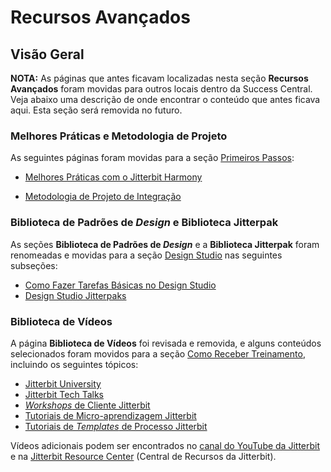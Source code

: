 # Recursos Avançados

[//]: # (This is a translation of Version 24, published on June 17, 2022.)

## Visão Geral

<div class="confluence-information-macro confluence-information-macro-information conf-macro output-block" data-hasbody="true" data-macro-name="info">

<span class="aui-icon aui-icon-small aui-iconfont-info confluence-information-macro-icon"> </span>

<div class="confluence-information-macro-body">

<strong>NOTA:</strong> As páginas que antes ficavam localizadas nesta seção <strong>Recursos Avançados</strong> foram movidas para outros locais dentro da Success Central. Veja abaixo uma descrição de onde encontrar o conteúdo que antes ficava aqui. Esta seção será removida no futuro.

</div>

</div>

### Melhores Práticas e Metodologia de Projeto

As seguintes páginas foram movidas para a seção [Primeiros Passos](https://success.jitterbit.com/display/DOC/Getting+Started?showLanguage=pt_BR):

-   [Melhores Práticas com o Jitterbit Harmony](https://success.jitterbit.com/display/DOC/Jitterbit+Harmony+Best+Practices?showLanguage=pt_BR)

-   [Metodologia de Projeto de Integração](https://success.jitterbit.com/display/DOC/Integration+Project+Methodology?showLanguage=pt_BR)

### Biblioteca de Padrões de *Design* e Biblioteca Jitterpak

As seções **Biblioteca de Padrões de *Design*** e a **Biblioteca Jitterpak** foram renomeadas e movidas para a seção [Design Studio](https://success.jitterbit.com/display/DOC/Design+Studio?showLanguage=pt_BR) nas seguintes subseções:

-   [Como Fazer Tarefas Básicas no Design Studio](https://success.jitterbit.com/display/DOC/Design+Studio?showLanguage=pt_BR)
-   [Design Studio Jitterpaks](https://success.jitterbit.com/display/DOC/Design+Studio+Jitterpaks?showLanguage=pt_BR)

### Biblioteca de Vídeos

A página **Biblioteca de Vídeos** foi revisada e removida, e alguns conteúdos selecionados foram movidos para a seção [Como Receber Treinamento](https://success.jitterbit.com/display/DOC/Getting+Training?showLanguage=pt_BR), incluindo os seguintes tópicos:

-   [Jitterbit University](https://success.jitterbit.com/display/DOC/Jitterbit+University?showLanguage=pt_BR)
-   [Jitterbit Tech Talks](https://success.jitterbit.com/display/DOC/Jitterbit+Tech+Talks?showLanguage=pt_BR)
-   [*Workshops* de Cliente Jitterbit](https://success.jitterbit.com/display/DOC/Jitterbit+Customer+Workshops?showLanguage=pt_BR)
-   [Tutoriais de Micro-aprendizagem Jitterbit](https://success.jitterbit.com/display/DOC/Jitterbit+Microlearning+Tutorials?showLanguage=pt_BR)
-   [Tutoriais de *Templates* de Processo Jitterbit](https://success.jitterbit.com/display/DOC/Jitterbit+Process+Template+Tutorials?showLanguage=pt_BR)

Vídeos adicionais podem ser encontrados no [canal do YouTube da Jitterbit](https://www.youtube.com/user/jitterbit) e na [Jitterbit Resource Center](https://resources.jitterbit.com/) (Central de Recursos da Jitterbit).
